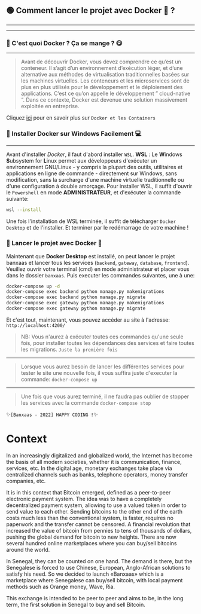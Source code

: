 ## 🟢 Comment lancer le projet avec Docker 🐳 ? 
---
---
### 🤔 C'est quoi Docker ? Ça se mange ? 😋
---
> Avant de découvrir Docker, vous devez comprendre ce qu’est un conteneur. Il s’agit d’un environnement d’exécution léger, et d’une alternative aux méthodes de virtualisation traditionnelles basées sur les machines virtuelles. Les conteneurs et les microservices sont de plus en plus utilisés pour le développement et le déploiement des applications. C’est ce qu’on appelle le développement ” cloud-native “. Dans ce contexte, Docker est devenue une solution massivement exploitée en entreprise.

Cliquez [ici](https://datascientest.com/docker-guide-complet) pour en savoir plus sur `Docker et les Containers`

### 🧩 Installer Docker sur Windows Facilement 💻
---
Avant d'installer *Docker*, il faut d'abord installer `WSL`.
**WSL** : Le **W**indows **S**ubsystem for **L**inux permet aux développeurs d'exécuter un environnement GNU/Linux - y compris la plupart des outils, utilitaires et applications en ligne de commande - directement sur Windows, sans modification, sans la surcharge d'une machine virtuelle traditionnelle ou d'une configuration à double amorçage.
Pour installer WSL, il suffit d'ouvrir le `Powershell` en mode **ADMINISTRATEUR**, et d'exécuter la commande suivante:
```sh
wsl --install
```
Une fois l'installation de WSL terminée, il suffit de télécharger `Docker Desktop` et de l'installer. Et terminer par le redémarrage de votre machine !

### 🏀 Lancer le projet avec Docker 🐋
Maintenant que **Docker Desktop** est installé, on peut lancer le projet banxaas et lancer tous les services (`backend`, `gateway`, `database`, `frontend`).
Veuillez ouvrir votre terminal (cmd) en mode administrateur et placer vous dans le dossier `banxaas`. Puis executer les commandes suivantes, une à une:
```sh 
docker-compose up -d
docker-compose exec backend python manage.py makemigrations
docker-compose exec backend python manage.py migrate
docker-compose exec gateway python manage.py makemigrations
docker-compose exec gateway python manage.py migrate
```
Et c'est tout, maintenant, vous pouvez accéder au site à l'adresse:
`http://localhost:4200/`
> NB: Vous n'aurez à exécuter toutes ces commandes qu'une seule fois, pour installer toutes les dépendances des services et faire toutes les migrations. `Juste la première fois`
---
> Lorsque vous aurez besoin de lancer les différentes services pour tester le site une nouvelle fois, il vous suffira juste d'executer la commande: ``docker-compose up``
---
> Une fois que vous aurez terminé, il ne faudra pas oublier de stopper les services avec la commande `docker-compose stop`

✨`[Banxaas - 2022] HAPPY CODING !`✨


# Context

In an increasingly digitalized and globalized world, the Internet has become the basis of all modern societies, whether it is communication, finance, services, etc. In the digital age, monetary exchanges take place via centralized channels such as banks, telephone operators, money transfer companies, etc.

It is in this context that Bitcoin emerged, defined as a peer-to-peer electronic payment system. The idea was to have a completely decentralized payment system, allowing to use a valued token in order to send value to each other. Sending bitcoins to the other end of the earth costs much less than the conventional system, is faster, requires no paperwork and the transfer cannot be censored. A financial revolution that increased the value of bitcoin from pennies to tens of thousands of dollars, pushing the global demand for bitcoin to new heights. There are now several hundred online marketplaces where you can buy/sell bitcoins around the world. 

In Senegal, they can be counted on one hand. The demand is there, but the Senegalese is forced to use Chinese, European, Anglo-African solutions to satisfy his need. 
So we decided to launch «Banxaas» which is a marketplace where Senegalese can buy/sell bitcoin, with local payment methods such as Orange money, Wave, Ria.

This exchange is intended to be peer to peer and aims to be, in the long term, the first solution in Senegal to buy and sell Bitcoin.
